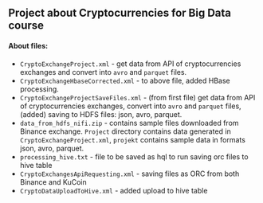 ## Project about Cryptocurrencies for Big Data course


#### About files:

* `CryptoExchangeProject.xml` - get data from API of cryptocurrencies exchanges and convert into `avro` and `parquet` files.
* `CryptoExchangeHbaseCorrected.xml` - to above file, added HBase processing.
* `CryptoExchangeProjectSaveFiles.xml` - (from first file) get data from API of cryptocurrencies exchanges, convert into `avro` and `parquet` files, (added) saving to HDFS files: json, avro, parquet.
* `data_from_hdfs_nifi.zip` - contains sample files downloaded from Binance exchange. `Project` directory contains data generated in `CryptoExchangeProject.xml`, `projekt` contains sample data in formats json, avro, parquet.
* `processing_hive.txt` - file to be saved as hql to run saving orc files to hive table
* `CryptoExchangesApiRequesting.xml` - saving files as ORC from both Binance and KuCoin
* `CryptoDataUploadToHive.xml` - added upload to hive table
